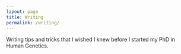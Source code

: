 ```yaml
---
layout: page
title: Writing
permalink: /writing/
---
```


Writing tips and tricks that I wished I knew before I started my PhD in Human Genetics. 
